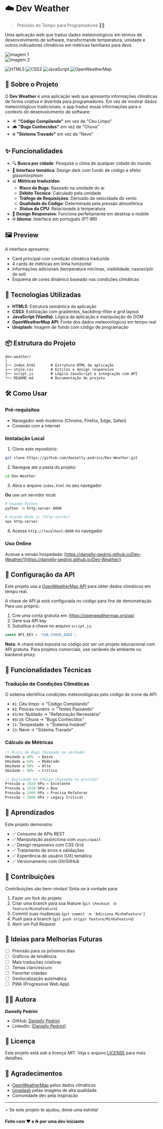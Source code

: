 # ☁️ Dev Weather

> Previsão do Tempo para Programadores 👨‍💻

Uma aplicação web que traduz dados meteorológicos em termos de desenvolvimento de software, transformando temperatura, umidade e outros indicadores climáticos em métricas familiares para devs.



<img src="./assets/Dev Weather 1.png" alt="imagem 1">
<br>
<img src="./assets/Dev Weather 1.png" alt="imagem 2">


![HTML5](https://img.shields.io/badge/HTML5-E34F26?style=for-the-badge&logo=html5&logoColor=white)
![CSS3](https://img.shields.io/badge/CSS3-1572B6?style=for-the-badge&logo=css3&logoColor=white)
![JavaScript](https://img.shields.io/badge/JavaScript-F7DF1E?style=for-the-badge&logo=javascript&logoColor=black)
![OpenWeatherMap](https://img.shields.io/badge/OpenWeatherMap-orange?style=for-the-badge&logo=openweathermap&logoColor=white)

## 🎯 Sobre o Projeto

O **Dev Weather** é uma aplicação web que apresenta informações climáticas de forma criativa e divertida para programadores. Em vez de mostrar dados meteorológicos tradicionais, o app traduz essas informações para o contexto do desenvolvimento de software:

- ☀️ **"Código Compilando"** em vez de "Céu Limpo"
- 🌧️ **"Bugs Conhecidos"** em vez de "Chuva"
- ❄️ **"Sistema Travado"** em vez de "Neve"

## ✨ Funcionalidades

- 🔍 **Busca por cidade**: Pesquise o clima de qualquer cidade do mundo
- 🎨 **Interface temática**: Design dark com fundo de código e efeito glassmorphism
- 📊 **Métricas traduzidas**:
  - **Risco de Bugs**: Baseado na umidade do ar
  - **Débito Técnico**: Calculado pela umidade
  - **Tráfego de Requisições**: Derivado da velocidade do vento
  - **Qualidade do Código**: Determinada pela pressão atmosférica
  - **Status da CPU**: Relacionado à temperatura
- 📱 **Design Responsivo**: Funciona perfeitamente em desktop e mobile
- 🌐 **Idioma**: Interface em português (PT-BR)

## 🖼️ Preview

A interface apresenta:
- Card principal com condição climática traduzida
- 4 cards de métricas em linha horizontal
- Informações adicionais (temperatura min/max, visibilidade, nascer/pôr do sol)
- Esquema de cores dinâmico baseado nas condições climáticas

## 🚀 Tecnologias Utilizadas

- **HTML5**: Estrutura semântica da aplicação
- **CSS3**: Estilização com gradientes, backdrop-filter e grid layout
- **JavaScript (Vanilla)**: Lógica da aplicação e manipulação do DOM
- **OpenWeatherMap API**: Fonte dos dados meteorológicos em tempo real
- **Unsplash**: Imagem de fundo com código de programação

## 📦 Estrutura do Projeto

```
dev-weather/
│
├── index.html       # Estrutura HTML da aplicação
├── style.css        # Estilos e design responsivo
├── script.js        # Lógica JavaScript e integração com API
└── README.md        # Documentação do projeto
```

## 🛠️ Como Usar

### Pré-requisitos

- Navegador web moderno (Chrome, Firefox, Edge, Safari)
- Conexão com a internet

### Instalação Local

1. Clone este repositório:
```bash
git clone https://github.com/danielly-pedrini/Dev-Weather.git
```

2. Navegue até a pasta do projeto:
```bash
cd Dev-Weather
```

3. Abra o arquivo `index.html` no seu navegador

**Ou** use um servidor local:
```bash
# Usando Python
python -m http.server 8000

# Usando Node.js (http-server)
npx http-server
```

4. Acesse `http://localhost:8000` no navegador

### Uso Online

Acesse a versão hospedada: [https://danielly-pedrini.github.io/Dev-Weather/](https://danielly-pedrini.github.io/Dev-Weather/)

## 🔑 Configuração da API

Este projeto usa a [OpenWeatherMap API](https://openweathermap.org/api) para obter dados climáticos em tempo real.

A chave de API já está configurada no código para fins de demonstração. Para uso próprio:

1. Crie uma conta gratuita em: https://openweathermap.org/api
2. Gere sua API key
3. Substitua a chave no arquivo `script.js`:
```javascript
const API_KEY = 'SUA_CHAVE_AQUI';
```

**Nota**: A chave está exposta no código por ser um projeto educacional com API gratuita. Para projetos comerciais, use variáveis de ambiente ou backend proxy.

## 🎨 Funcionalidades Técnicas

### Tradução de Condições Climáticas

O sistema identifica condições meteorológicas pelo código de ícone da API:
- `01`: Céu limpo → "Código Compilando"
- `02`: Poucas nuvens → "Testes Passando"
- `03/04`: Nublado → "Refatoração Necessária"
- `09/10`: Chuva → "Bugs Conhecidos"
- `11`: Tempestade → "Sistema Instável"
- `13`: Neve → "Sistema Travado"

### Cálculo de Métricas

```javascript
// Risco de Bugs (baseado na umidade)
Umidade ≤ 40%  → Baixo
Umidade ≤ 60%  → Moderado
Umidade ≤ 80%  → Alto
Umidade > 80%  → Crítico

// Qualidade do Código (baseado na pressão)
Pressão ≥ 1020 hPa → Excelente
Pressão ≥ 1010 hPa → Boa
Pressão ≥ 1000 hPa → Precisa Refatorar
Pressão < 1000 hPa → Legacy Critical
```

## 🎯 Aprendizados

Este projeto demonstra:
- ✅ Consumo de APIs REST
- ✅ Manipulação assíncrona com `async/await`
- ✅ Design responsivo com CSS Grid
- ✅ Tratamento de erros e validações
- ✅ Experiência do usuário (UX) temática
- ✅ Versionamento com Git/GitHub

## 🤝 Contribuições

Contribuições são bem-vindas! Sinta-se à vontade para:

1. Fazer um fork do projeto
2. Criar uma branch para sua feature (`git checkout -b feature/MinhaFeature`)
3. Commit suas mudanças (`git commit -m 'Adiciona MinhaFeature'`)
4. Push para a branch (`git push origin feature/MinhaFeature`)
5. Abrir um Pull Request

## 📝 Ideias para Melhorias Futuras

- [ ] Previsão para os próximos dias
- [ ] Gráficos de tendência
- [ ] Mais traduções criativas
- [ ] Temas claro/escuro
- [ ] Favoritar cidades
- [ ] Geolocalização automática
- [ ] PWA (Progressive Web App)

## 👩‍💻 Autora

**Danielly Pedrini**

- GitHub: [Danielly Pedrini](https://github.com/danielly-pedrini)
- LinkedIn: [[Danielly Pedrini](https://www.linkedin.com/in/daniellypedrini/)]

## 📄 Licença

Este projeto está sob a licença MIT. Veja o arquivo [LICENSE](LICENSE) para mais detalhes.

## 🙏 Agradecimentos

- [OpenWeatherMap](https://openweathermap.org/) pelos dados climáticos
- [Unsplash](https://unsplash.com/) pelas imagens de alta qualidade
- Comunidade dev pela inspiração

---

⭐ Se este projeto te ajudou, deixe uma estrela!

**Feito com ❤️ e ☕ por uma dev iniciante**
